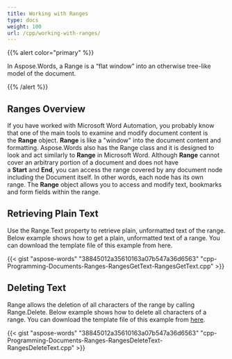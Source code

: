 ```yaml
---
title: Working with Ranges
type: docs
weight: 100
url: /cpp/working-with-ranges/
---
```


{{% alert color="primary" %}} 

In Aspose.Words, a Range is a “flat window” into an otherwise tree-like model of the document.

{{% /alert %}} 
## **Ranges Overview**
If you have worked with Microsoft Word Automation, you probably know that one of the main tools to examine and modify document content is the **Range** object. **Range** is like a "window" into the document content and formatting. Aspose.Words also has the Range class and it is designed to look and act similarly to **Range** in Microsoft Word. Although **Range** cannot cover an arbitrary portion of a document and does not have a **Start** and **End**, you can access the range covered by any document node including the Document itself. In other words, each node has its own range. The **Range** object allows you to access and modify text, bookmarks and form fields within the range.
## **Retrieving Plain Text**
Use the Range.Text property to retrieve plain, unformatted text of the range. Below example shows how to get a plain, unformatted text of a range. You can download the template file of this example from here.

{{< gist "aspose-words" "38845012a35610163a07b547a36d6563" "cpp-Programming-Documents-Ranges-RangesGetText-RangesGetText.cpp" >}}
## **Deleting Text**
Range allows the deletion of all characters of the range by calling Range.Delete. Below example shows how to delete all characters of a range. You can download the template file of this example from [here](https://github.com/aspose-words/Aspose.Words-for-.NET/blob/master/Examples/Data/Programming-Documents/Ranges/Document.doc).

{{< gist "aspose-words" "38845012a35610163a07b547a36d6563" "cpp-Programming-Documents-Ranges-RangesDeleteText-RangesDeleteText.cpp" >}}
